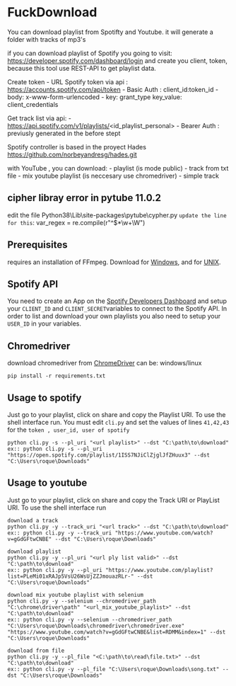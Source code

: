 # FuckDownload
You can download playlist from Spotifty and Youtube.
it will generate a folder with tracks of mp3's

if you can download playlist of Spotify you going to visit:
https://developer.spotify.com/dashboard/login
and create you client, token, because this tool use REST-API
to get playlist data.

Create token
    - URL Spotify token via api : https://accounts.spotify.com/api/token
    - Basic Auth :  client_id:token_id
    - body: x-www-form-urlencoded
    - key: grant_type key_value: client_credentials
                   
Get track list via api:
    - https://api.spotify.com/v1/playlists/<id_playlist_personal>
    - Bearer Auth : previusly generated in the before stept
                    
Spotify controller is based in the proyect Hades 
https://github.com/norbeyandresg/hades.git

with YouTube , you can download:
    - playlist (is mode public)
    - track from txt file
    - mix youtube playlist (is neccesary use chromedriver)
    - simple track

## cipher libray error in pytube 11.0.2
edit the file Python38\Lib\site-packages\pytube\cypher.py
`update the line for this`: var_regex = re.compile(r"^\$*\w+\W")
 
## Prerequisites
requires an installation of FFmpeg. Download for [Windows](https://www.wikihow.com/Install-FFmpeg-on-Windows), and for [UNIX](https://www.ffmpeg.org/download.html).
 
## Spotify API
You need to create an App on the [Spotify Developers Dashboard](https://developer.spotify.com/dashboard/applications) and setup your `CLIENT_ID` and `CLIENT_SECRET`variables to connect to the Spotify API. In order to list and download your own playlists you also need to setup your `USER_ID` in your variables.

## Chromedriver
download chromedriver from [ChromeDriver](https://chromedriver.chromium.org/downloads) can be:
windows/linux

``` shell
pip install -r requirements.txt
```

## Usage to spotify
Just go to your playlist, click on share and copy the Playlist URI. 
To use the shell interface run. You must edit `cli.py` and set the values of lines `41,42,43`
for the `token , user_id, user of spotify`

``` shell
python cli.py -s --pl_uri "<url playlist>" --dst "C:\path\to\download"
ex:: python cli.py -s --pl_uri "https://open.spotify.com/playlist/1ISS7NJiClZjglJfZHuux3" --dst "C:\Users\roque\Downloads"
```

## Usage to youtube
Just go to your playlist, click on share and copy the Track URI or PlayList URI. 
To use the shell interface run

``` shell
download a track
python cli.py -y --track_uri "<url track>" --dst "C:\path\to\download"
ex:: python cli.py -y --track_uri "https://www.youtube.com/watch?v=gGdGFtwCNBE" --dst "C:\Users\roque\Downloads"
```

``` shell
download playlist
python cli.py -y --pl_uri "<url ply list valid>" --dst "C:\path\to\download"
ex:: python cli.py -y --pl_uri "https://www.youtube.com/playlist?list=PLeMi01xRAJp5VsU26WsUjZZJmouazRLr-" --dst "C:\Users\roque\Downloads"
```

``` shell
download mix youtube playlist with selenium
python cli.py -y --selenium --chromedriver_path "C:\chrome\driver\path" "<url_mix_youtube_playlist>" --dst "C:\path\to\download"
ex:: python cli.py -y --selenium --chromedriver_path "C:\Users\roque\Downloads\chromedriver\chromedriver.exe" "https://www.youtube.com/watch?v=gGdGFtwCNBE&list=RDMM&index=1" --dst "C:\Users\roque\Downloads"
```

``` shell
download from file
python cli.py -y --pl_file "<C:\path\to\read\file.txt>" --dst "C:\path\to\download"
ex:: python cli.py -y --pl_file "C:\Users\roque\Downloads\song.txt" --dst "C:\Users\roque\Downloads"
```


